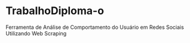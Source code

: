 # TrabalhoDiploma-o
Ferramenta de Análise de Comportamento do Usuário em Redes Sociais Utilizando Web Scraping
